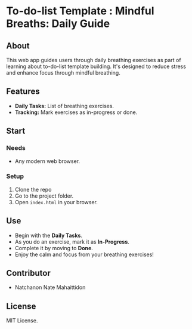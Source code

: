 # To-do-list Template : Mindful Breaths: Daily Guide

## About

This web app guides users through daily breathing exercises as part of learning about to-do-list template building. It's designed to reduce stress and enhance focus through mindful breathing.

## Features

- **Daily Tasks:** List of breathing exercises.
- **Tracking:** Mark exercises as in-progress or done.

## Start

### Needs

- Any modern web browser.

### Setup

1. Clone the repo
2. Go to the project folder.
3. Open `index.html` in your browser.

## Use

- Begin with the **Daily Tasks**.
- As you do an exercise, mark it as **In-Progress**.
- Complete it by moving to **Done**.
- Enjoy the calm and focus from your breathing exercises!

## Contributor

- Natchanon Nate Mahaittidon

## License

MIT License.

